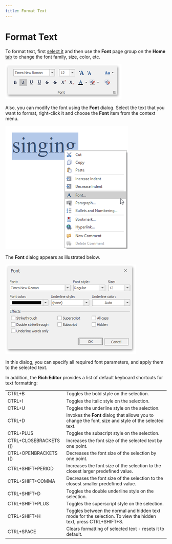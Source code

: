 ```yaml
---
title: Format Text
---
```

# Format Text
To format text, first [select it](../../../../interface-elements-for-desktop/articles/rich-text-editor/text-editing/select-text.md) and then use the **Font** page group on the **Home** [ tab](../../../../interface-elements-for-desktop/articles/rich-text-editor/text-editor-ui/ribbon-interface.md) to change the font family, size, color, etc.

![RTEFont](../../../images/Img121311.png)

Also, you can modify the font using the **Font** dialog. Select the text that you want to format, right-click it and choose the **Font** item from the context menu.

![RTEFontCMenu](../../../images/Img121312.png)

The **Font** dialog appears as illustrated below.

![RTEFontDialog](../../../images/Img121310.png)

In this dialog, you can specify all required font parameters, and apply them to the selected text.

In addition, the **Rich Editor** provides a list of default keyboard shortcuts for text formatting:

|  |  |
|---|---|
| CTRL+B | Toggles the bold style on the selection. |
| CTRL+I | Toggles the italic style on the selection. |
| CTRL+U | Toggles the underline style on the selection. |
| CTRL+D | Invokes the **Font** dialog that allows you to change the font, size and style of the selected text. |
| CTRL+PLUS | Toggles the subscript style on the selection. |
| CTRL+CLOSEBRACKETS (]) | Increases the font size of the selected text by one point. |
| CTRL+OPENBRACKETS ([) | Decreases the font size of the selection by one point. |
| CTRL+SHIFT+PERIOD | Increases the font size of the selection to the closest larger predefined value. |
| CTRL+SHIFT+COMMA | Decreases the font size of the selection to the closest smaller predefined value. |
| CTRL+SHIFT+D | Toggles the double underline style on the selection. |
| CTRL+SHIFT+PLUS | Toggles the superscript style on the selection. |
| CTRL+SHIFT+H | Toggles between the normal and hidden text mode for the selection. To view the hidden text, press CTRL+SHIFT+8. |
| CTRL+SPACE | Clears formatting of selected text - resets it to default. |